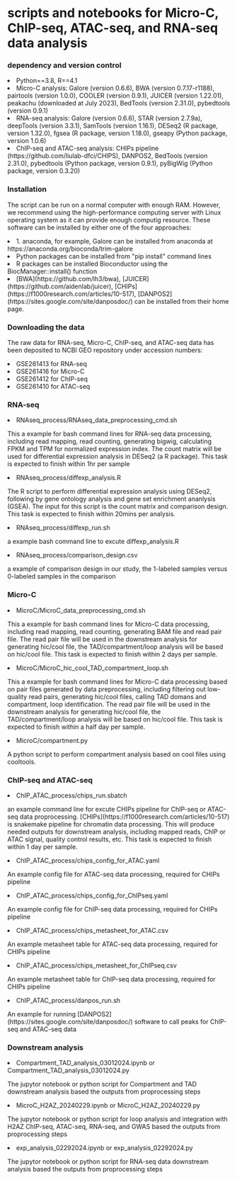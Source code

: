 # scripts and notebooks for Micro-C, ChIP-seq, ATAC-seq, and RNA-seq data analysis
### dependency and version control
<li>Python==3.8, R==4.1</li>
<li>Micro-C analysis: Galore (version 0.6.6), BWA (version 0.7.17-r1188), pairtools (version 1.0.0), COOLER (version 0.9.1), JUICER (version 1.22.01), peakachu (downloaded at July 2023), BedTools (version 2.31.0), pybedtools (version 0.9.1)</li>
<li>RNA-seq analysis: Galore (version 0.6.6), STAR (version 2.7.9a), deepTools (version 3.3.1), SamTools (version 1.16.1), DESeq2 (R package, version 1.32.0), fgsea (R package, version 1.18.0), gseapy (Python package, version 1.0.6)</li>
<li>ChIP-seq and ATAC-seq analysis: CHIPs pipeline (https://github.com/liulab-dfci/CHIPS), DANPOS2, BedTools (version 2.31.0), pybedtools (Python package, version 0.9.1), pyBigWig (Python package, version 0.3.20)</li>

### Installation
The script can be run on a normal computer with enough RAM. However, we recommend using the high-performance computing server with Linux operating system as it can provide enough computig resource. These software can be installed by either one of the four approaches:
<li>1. anaconda, for example, Galore can be installed from anaconda at https://anaconda.org/bioconda/trim-galore</li>
<li>Python packages can be installed from "pip install" command lines</li>
<li>R packages can be installed Bioconductor using the BiocManager::install() function</li>
<li>[BWA](https://github.com/lh3/bwa), [JUICER](https://github.com/aidenlab/juicer), [CHIPs](https://f1000research.com/articles/10-517), [DANPOS2](https://sites.google.com/site/danposdoc/) can be installed from their home page.</li>

### Downloading the data
<p>The raw data for RNA-seq, Micro-C, ChIP-seq, and ATAC-seq data has been deposited to NCBI GEO repository under accession numbers:</p>
<li>GSE261413 for RNA-seq</li>
<li>GSE261416 for Micro-C</li>
<li>GSE261412 for ChIP-seq</li>
<li>GSE261410 for ATAC-seq</li>

### RNA-seq
<li>RNAseq_process/RNAseq_data_preprocessing_cmd.sh</li>
<p>This a example for bash command lines for RNA-seq data processing, including read mapping, read counting, generating bigwig, calculating FPKM and TPM for normalized expression index. The count matrix will be used for differential expression analysis in DESeq2 (a R package). This task is expected to finish within 1hr per sample</p>

<li>RNAseq_process/diffexp_analysis.R</li>
<p>The R script to perform differential expression analysis using DESeq2, following by gene ontology analysis and gene set enrichment ananlysis (GSEA). The input for this script is the count matrix and comparison design. This task is expected to finish within 20mins per analysis.</p>

<li>RNAseq_process/diffexp_run.sh</li>
<p>a example bash command line to excute diffexp_analysis.R</p>

<li>RNAseq_process/comparison_design.csv</li>
<p>a example of comparison design in our study, the 1-labeled samples versus 0-labeled samples in the comparison</p>


### Micro-C
<li>MicroC/MicroC_data_preprocessing_cmd.sh</li>
<p>This a example for bash command lines for Micro-C data processing, including read mapping, read counting, generating BAM file and read pair file. The read pair file will be used in the downstream analysis for generating hic/cool file, the TAD/compartment/loop analysis will be based on hic/cool file. This task is expected to finish within 2 days per sample.</p>

<li>MicroC/MicroC_hic_cool_TAD_compartment_loop.sh</li>
<p>This a example for bash command lines for Micro-C data processing based on pair files generated by data preprocessing, including filtering out low-quality read pairs, generating hic/cool files, calling TAD domans and compartment, loop identification. The read pair file will be used in the downstream analysis for generating hic/cool file, the TAD/compartment/loop analysis will be based on hic/cool file. This task is expected to finish within a half day per sample.</p>

<li>MicroC/compartment.py</li>
<p>A python script to perform compartment analysis based on cool files using cooltools.</p>

### ChIP-seq and ATAC-seq
<li>ChIP_ATAC_process/chips_run.sbatch</li>
<p>an example command line for excute CHIPs pipeline for ChIP-seq or ATAC-seq data proprocessing. [CHIPs](https://f1000research.com/articles/10-517) is snakemake pipeline for chromatin data processing. This will produce needed outputs for downstream analysis, including mapped reads, ChIP or ATAC signal, quality control results, etc. This task is expected to finish within 1 day per sample.</p>

<li>ChIP_ATAC_process/chips_config_for_ATAC.yaml</li>
<p>An example config file for ATAC-seq data processing, required for CHIPs pipeline</p>

<li>ChIP_ATAC_process/chips_config_for_ChIPseq.yaml</li>
<p>An example config file for ChIP-seq data processing, required for CHIPs pipeline</p>

<li>ChIP_ATAC_process/chips_metasheet_for_ATAC.csv</li>
<p>An example metasheet table for ATAC-seq data processing, required for CHIPs pipeline</p>

<li>ChIP_ATAC_process/chips_metasheet_for_ChIPseq.csv</li>
<p>An example metasheet table for ChIP-seq data processing, required for CHIPs pipeline</p>

<li>ChIP_ATAC_process/danpos_run.sh</li>
<p>An example for running [DANPOS2](https://sites.google.com/site/danposdoc/) software to call peaks for ChIP-seq and ATAC-seq data</p>

### Downstream analysis
<li>Compartment_TAD_analysis_03012024.ipynb or Compartment_TAD_analysis_03012024.py</li>
<p>The jupytor notebook or python script for Compartment and TAD downstream analysis based the outputs from proprocessing steps</p>

<li>MicroC_H2AZ_20240229.ipynb or MicroC_H2AZ_20240229.py</li>
<p>The jupytor notebook or python script for loop analysis and integration with H2AZ ChIP-seq, ATAC-seq, RNA-seq, and GWAS based the outputs from proprocessing steps</p>

<li>exp_analysis_02292024.ipynb or exp_analysis_02292024.py</li>
<p>The jupytor notebook or python script for RNA-seq data downstream analysis based the outputs from proprocessing steps</p>
